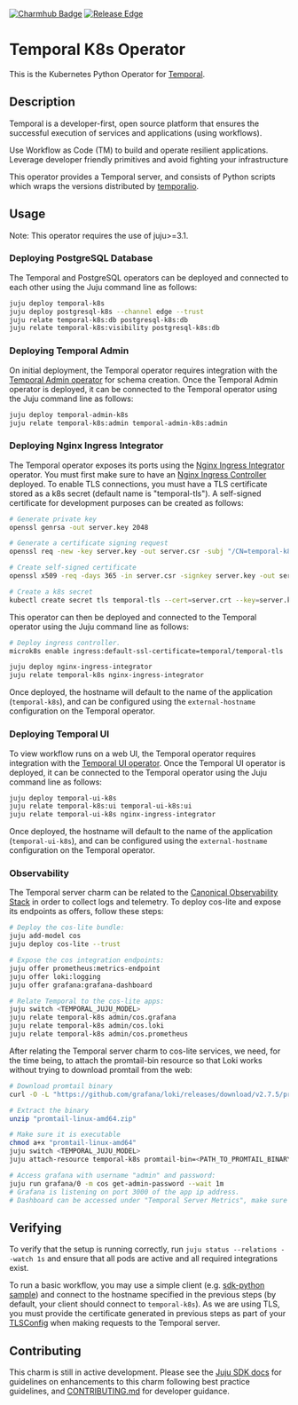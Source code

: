 [![Charmhub Badge](https://charmhub.io/temporal-k8s/badge.svg)](https://charmhub.io/temporal-k8s)
[![Release Edge](https://github.com/canonical/temporal-k8s-operator/actions/workflows/test_and_publish_charm.yaml/badge.svg)](https://github.com/canonical/temporal-k8s-operator/actions/workflows/test_and_publish_charm.yaml)

# Temporal K8s Operator

This is the Kubernetes Python Operator for [Temporal](https://temporal.io/).

## Description

Temporal is a developer-first, open source platform that ensures the successful
execution of services and applications (using workflows).

Use Workflow as Code (TM) to build and operate resilient applications. Leverage
developer friendly primitives and avoid fighting your infrastructure

This operator provides a Temporal server, and consists of Python scripts which
wraps the versions distributed by
[temporalio](https://hub.docker.com/r/temporalio/server).

## Usage

Note: This operator requires the use of juju>=3.1.

### Deploying PostgreSQL Database

The Temporal and PostgreSQL operators can be deployed and connected to each
other using the Juju command line as follows:

```bash
juju deploy temporal-k8s
juju deploy postgresql-k8s --channel edge --trust
juju relate temporal-k8s:db postgresql-k8s:db
juju relate temporal-k8s:visibility postgresql-k8s:db
```

### Deploying Temporal Admin

On initial deployment, the Temporal operator requires integration with the
[Temporal Admin operator](https://github.com/canonical/temporal-admin-k8s-operator)
for schema creation. Once the Temporal Admin operator is deployed, it can be
connected to the Temporal operator using the Juju command line as follows:

```bash
juju deploy temporal-admin-k8s
juju relate temporal-k8s:admin temporal-admin-k8s:admin
```

### Deploying Nginx Ingress Integrator

The Temporal operator exposes its ports using the
[Nginx Ingress Integrator](https://charmhub.io/nginx-ingress-integrator)
operator. You must first make sure to have an
[Nginx Ingress Controller](https://docs.nginx.com/nginx-ingress-controller/)
deployed. To enable TLS connections, you must have a TLS certificate stored as a
k8s secret (default name is "temporal-tls"). A self-signed certificate for
development purposes can be created as follows:

```bash
# Generate private key
openssl genrsa -out server.key 2048

# Generate a certificate signing request
openssl req -new -key server.key -out server.csr -subj "/CN=temporal-k8s"

# Create self-signed certificate
openssl x509 -req -days 365 -in server.csr -signkey server.key -out server.crt -extfile <(printf "subjectAltName=DNS:temporal-k8s")

# Create a k8s secret
kubectl create secret tls temporal-tls --cert=server.crt --key=server.key
```

This operator can then be deployed and connected to the Temporal operator using
the Juju command line as follows:

```bash
# Deploy ingress controller.
microk8s enable ingress:default-ssl-certificate=temporal/temporal-tls

juju deploy nginx-ingress-integrator
juju relate temporal-k8s nginx-ingress-integrator
```

Once deployed, the hostname will default to the name of the application
(`temporal-k8s`), and can be configured using the `external-hostname`
configuration on the Temporal operator.

### Deploying Temporal UI

To view workflow runs on a web UI, the Temporal operator requires integration
with the
[Temporal UI operator](https://github.com/canonical/temporal-ui-k8s-operator).
Once the Temporal UI operator is deployed, it can be connected to the Temporal
operator using the Juju command line as follows:

```bash
juju deploy temporal-ui-k8s
juju relate temporal-k8s:ui temporal-ui-k8s:ui
juju relate temporal-ui-k8s nginx-ingress-integrator
```

Once deployed, the hostname will default to the name of the application
(`temporal-ui-k8s`), and can be configured using the `external-hostname`
configuration on the Temporal operator.

### Observability

The Temporal server charm can be related to the
[Canonical Observability Stack](https://charmhub.io/topics/canonical-observability-stack)
in order to collect logs and telemetry. To deploy cos-lite and expose its
endpoints as offers, follow these steps:

```bash
# Deploy the cos-lite bundle:
juju add-model cos
juju deploy cos-lite --trust
```

```bash
# Expose the cos integration endpoints:
juju offer prometheus:metrics-endpoint
juju offer loki:logging
juju offer grafana:grafana-dashboard

# Relate Temporal to the cos-lite apps:
juju switch <TEMPORAL_JUJU_MODEL>
juju relate temporal-k8s admin/cos.grafana
juju relate temporal-k8s admin/cos.loki
juju relate temporal-k8s admin/cos.prometheus
```

After relating the Temporal server charm to cos-lite services, we need, for the
time being, to attach the promtail-bin resource so that Loki works without
trying to download promtail from the web:

```bash
# Download promtail binary
curl -O -L "https://github.com/grafana/loki/releases/download/v2.7.5/promtail-linux-amd64.zip"

# Extract the binary
unzip "promtail-linux-amd64.zip"

# Make sure it is executable
chmod a+x "promtail-linux-amd64"
juju switch <TEMPORAL_JUJU_MODEL>
juju attach-resource temporal-k8s promtail-bin=<PATH_TO_PROMTAIL_BINARY>/promtail-linux-amd64
```

```bash
# Access grafana with username "admin" and password:
juju run grafana/0 -m cos get-admin-password --wait 1m
# Grafana is listening on port 3000 of the app ip address.
# Dashboard can be accessed under "Temporal Server Metrics", make sure to select the juju model which contains your Temporal charm.
```

## Verifying

To verify that the setup is running correctly, run
`juju status --relations --watch 1s` and ensure that all pods are active and all
required integrations exist.

To run a basic workflow, you may use a simple client (e.g.
[sdk-python sample](https://github.com/temporalio/sdk-python#quick-start)) and
connect to the hostname specified in the previous steps (by default, your client
should connect to `temporal-k8s`). As we are using TLS, you must provide the
certificate generated in previous steps as part of your
[TLSConfig](https://python.temporal.io/temporalio.service.TLSConfig.html) when
making requests to the Temporal server.

## Contributing

This charm is still in active development. Please see the
[Juju SDK docs](https://juju.is/docs/sdk) for guidelines on enhancements to this
charm following best practice guidelines, and
[CONTRIBUTING.md](./CONTRIBUTING.md) for developer guidance.
